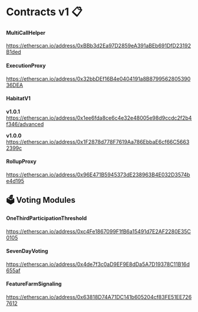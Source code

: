 # **Contracts v1** 📋

#### **MultiCallHelper**
https://etherscan.io/address/0xBBb3d2Ea97D2859eA391aBEb691DfD23192B1ded

#### **ExecutionProxy**
https://etherscan.io/address/0x32bbDEf16B4e0404191a8B879956280539036DEA

#### **HabitatV1**
**v1.0.1**
https://etherscan.io/address/0x1ee6fda8ce6c4e32e48005e98d9ccdc2f2b4f346/advanced

**v1.0.0**
https://etherscan.io/address/0x1F2878d778F7619Aa786EbbaE6cf66C56632399c

#### **RollupProxy**
https://etherscan.io/address/0x96E471B5945373dE238963B4E032D3574be4d195

## **🗳️ Voting Modules**
#### **OneThirdParticipationThreshold**
https://etherscan.io/address/0xc4Fe1867099F1fB6a15491d7E2AF2280E35C0105

#### **SevenDayVoting**
https://etherscan.io/address/0x4de7f3c0aD9EF9E8dDa5A7D19378C11B16d655af

#### **FeatureFarmSignaling**
https://etherscan.io/address/0x63818D74A71DC141b605204cf83FE51EE7267612
